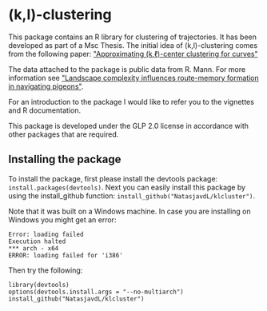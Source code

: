 # (k,l)-clustering
This package contains an R library for clustering of trajectories.
It has been developed as part of a Msc Thesis. The initial idea of (k,l)-clustering comes from the following paper: ["Approximating (k,ℓ)-center clustering for curves"](https://arxiv.org/abs/1805.01547)

The data attached to the package is public data from R. Mann. For more information see ["Landscape complexity influences route-memory formation in navigating pigeons"](http://rsbl.royalsocietypublishing.org/content/10/1/20130885).

For an introduction to the package I would like to refer you to the vignettes and R documentation.

This package is developed under the GLP 2.0 license in accordance with other packages that are required.


## Installing the package

To install the package, first please install the devtools package: `install.packages(devtools)`.
Next you can easily install this package by using the install_github function: `install_github("NatasjavdL/klcluster")`.

Note that it was built on a Windows machine. In case you are installing on Windows you might get an error:
```
Error: loading failed
Execution halted
*** arch - x64
ERROR: loading failed for 'i386'
```

Then try the following:
```
library(devtools)   
options(devtools.install.args = "--no-multiarch")   
install_github("NatasjavdL/klcluster")   
```
